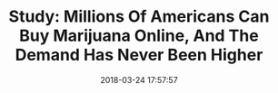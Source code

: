 ---
_external_link: https://www.inquisitr.com/4839495/study-millions-of-americans-can-buy-marijuana-online-and-the-demand-has-never-been-higher/
archived_url: https://web.archive.org/web/20210616203911/https://www.inquisitr.com/4839495/study-millions-of-americans-can-buy-marijuana-online-and-the-demand-has-never-been-higher/
article: 'A new study, led by San Diego State University Graduate School of Public
  Health associate research professor John W. Ayers, demonstrates how easy it is for
  Americans to purchase marijuana online. Titled, "Online Sales of Marijuana: An Unrecognized
  Public Health Dilemma," and published in the American Journal of Preventive Medicine,
  the study explores the online marketplace for mail-order cannabis in the U.S. Methodology
  Theodore L. Caputi, Eric C. Leas, Mark Dredze, and John W. Ayers analyzed Google
  searches in the United States between 2005 and 2017. The researchers paired the
  terms "marijuana," "weed," "pot," and "cannabis" with "buy," "shop," and "order."
  Similar, but irrelevant search queries (e.g., "buy weed killer"), were omitted.
  Searches were also geotagged by state, and the study analyzed search activity in
  almost every American State. Due to data restrictions; Vermont, Montana, Alaska,
  South Dakota, North Dakota, Wyoming, and West Virginia were excluded. Study co-author,
  Mark Dredze, told Science Daily the following. "By studying anonymized, aggregate
  internet searches and search results, we were able to directly observe the online
  marijuana marketplace." Results From 2005 to 2017, marijuana shopping searches in
  the United States nearly tripled, peaking at 2.4 million searches in June 2017.
  The search volume was highest in Colorado, Washington, Oregon, and Nevada. The overall
  annual growth-rate for marijuana shopping searches, researchers found, was significantly
  positive since 2005, in all studied states, bar Alabama and Mississippi. This, authors
  assert, suggests a growing demand across the nation. Furthermore, forty-one percent
  of all monitored search results linked to retailers selling marijuana. Retailers
  occupied 50 percent of the first page of Google search results. However, for some
  searches, all links on the first page of Google were pointing to online marijuana
  retailers. Conclusions "Millions of Americans search for marijuana online, and websites
  where marijuana can be purchased are often the top search result," researchers concluded,
  adding that "marijuana can be sold in states that do not currently allow it." This,
  they claim, poses some potential public health threats. Some retailers might sell
  contaminated products. Moreover, state and local tax revenue - some of which could
  be used to fund public health programs - could be negatively impacted. "Anyone,
  including teenagers, can search for and buy marijuana from their smartphone regardless
  of what state they live in," lead author John W. Ayers said. Although some states
  have legalized, or at least partially legalized marijuana, "clearly these regulations
  are failing," asserted coauthor Eric Leas. Regulations need to be further developed
  and better enforced, researchers claim, "even if policy changes favor legalized
  marijuana." Online sales are already prohibited, yet the market seems to be thriving,
  so the authors suggest that government agencies could perhaps work with internet
  service providers to remove illicit marijuana retailers from search engine results.
  Likewise, payment facilitators could refuse to support these transactions.'
date: '2018-03-24 17:57:57'
description: 'Study: Millions Of Americans Can Buy Marijuana Online, And The Demand
  Has Never Been Higher'
headline: 'Study: Millions Of Americans Can Buy Marijuana Online, And The Demand Has
  Never Been Higher'
image:
  focal_point: Smart
original_url: https://www.inquisitr.com/4839495/study-millions-of-americans-can-buy-marijuana-online-and-the-demand-has-never-been-higher/
outline_html: '<p>A new study, led by San Diego State University Graduate School of
  Public Health associate research professor John W. Ayers, demonstrates how easy
  it is for Americans to purchase marijuana online. Titled, &quot;Online Sales of
  Marijuana: An Unrecognized Public Health Dilemma,&quot; and <a href="http://www.ajpmonline.org/article/S0749-3797(18)30064-3/fulltext">published</a>
  in the <em>American Journal of Preventive Medicine</em>, the study explores the
  online marketplace for mail-order cannabis in the U.S.</p>

  <h1><strong>Methodology</strong></h1>

  <p>Theodore L. Caputi, Eric C. Leas, Mark Dredze, and John W. Ayers analyzed Google
  searches in the United States between 2005 and 2017. The researchers paired the
  terms &quot;marijuana,&quot; &quot;weed,&quot; &quot;pot,&quot; and &quot;cannabis&quot;
  with &quot;buy,&quot; &quot;shop,&quot; and &quot;order.&quot; Similar, but irrelevant
  search queries (e.g., &quot;buy weed killer&quot;), were omitted.</p>

  <p>Searches were also geotagged by state, and the study analyzed search activity
  in almost every American State. Due to data restrictions; Vermont, Montana, Alaska,
  South Dakota, North Dakota, Wyoming, and West Virginia were excluded. Study co-author,
  Mark Dredze, <a href="https://www.sciencedaily.com/releases/2018/03/180322103233.htm">told</a>
  <em>Science Daily</em> the following.</p>

  <blockquote>&quot;By studying anonymized, aggregate internet searches and search
  results, we were able to directly observe the online marijuana marketplace.&quot;</blockquote>

  <h2><strong>Results</strong></h2>

  <p>From 2005 to 2017, marijuana shopping searches in the United States nearly tripled,
  peaking at 2.4 million searches in June 2017. The search volume was highest in Colorado,
  Washington, Oregon, and Nevada.</p>

  <p>The overall annual growth-rate for marijuana shopping searches, researchers found,
  was significantly positive since 2005, in all studied states, bar Alabama and Mississippi.
  This, authors assert, suggests a growing demand across the nation.</p>

  <p>Furthermore, forty-one percent of all monitored search results linked to retailers
  selling marijuana. Retailers occupied 50 percent of the first page of Google search
  results. However, for some searches, all links on the first page of Google were
  pointing to online marijuana retailers.</p>

  <figure><img alt="marijuana retailers google study" data-src="https://www.inquisitr.com/wp-content/uploads/2018/03/google-search-study-marijuana.jpg"
  src="https://www.inquisitr.com/wp-content/uploads/2018/03/google-search-study-marijuana.jpg"></img></figure>

  <h3><strong>Conclusions </strong></h3>

  <p>&quot;Millions of Americans search for marijuana online, and websites where marijuana
  can be purchased are often the top search result,&quot; researchers concluded, adding
  that &quot;marijuana can be sold in states that do not currently allow it.&quot;</p>

  <p>This, they claim, poses some potential public health threats. Some retailers
  might sell contaminated products. Moreover, state and local tax revenue - some of
  which could be used to fund public health programs - could be negatively impacted.</p>

  <p>&quot;Anyone, including teenagers, can search for and buy marijuana from their
  smartphone regardless of what state they live in,&quot; lead author John W. Ayers
  said. Although some states have legalized, or at least partially legalized marijuana,
  &quot;clearly these regulations are failing,&quot; asserted coauthor Eric Leas.</p>

  <p>Regulations need to be further developed and better enforced, researchers claim,
  &quot;even if policy changes favor legalized marijuana.&quot; Online sales are already
  prohibited, yet the market seems to be thriving, so the authors suggest that government
  agencies could perhaps work with internet service providers to remove illicit marijuana
  retailers from search engine results. Likewise, payment facilitators could refuse
  to support these transactions.</p>'
outline_img: https://www.google.com/s2/favicons?domain=inquisitr.com
publication: The Inquisitr
summary: A new study, led by San Diego State University Graduate School of Public
  Health associate research professor John W. Ayers, demonstrates how easy it is for
  Americans to purchase marijuana online. "By studying anonymized, aggregate internet
  searches and search results, we were able to directly observe the online marijuana
  marketplace."...
title: 'Study: Millions Of Americans Can Buy Marijuana Online, And The Demand Has
  Never Been Higher'

---